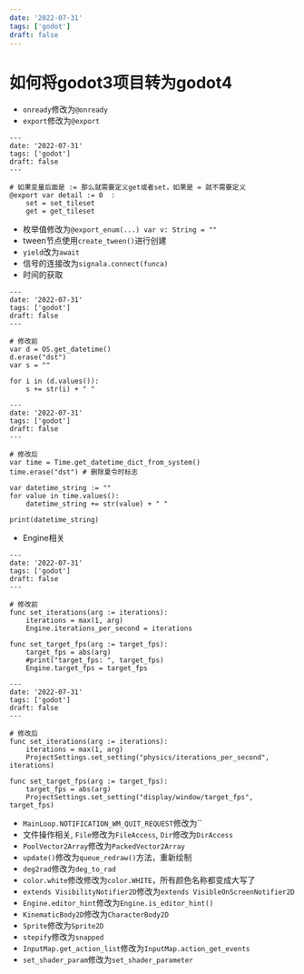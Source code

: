 ```yaml
---
date: '2022-07-31'
tags: ['godot']
draft: false
---
```


# 如何将godot3项目转为godot4

- `onready`修改为`@onready`
- `export`修改为`@export`

```godot
---
date: '2022-07-31'
tags: ['godot']
draft: false
---

# 如果变量后面是 := 那么就需要定义get或者set，如果是 = 就不需要定义
@export var detail := 0  :
	set = set_tileset
    get = get_tileset
```

- 枚举值修改为`@export_enum(...) var v: String = ""`
- tween节点使用`create_tween()`进行创建
- `yield`改为`await`
- 信号的连接改为`signala.connect(funca)`
- 时间的获取

```godot
---
date: '2022-07-31'
tags: ['godot']
draft: false
---

# 修改前
var d = OS.get_datetime()
d.erase("dst")
var s = ""

for i in (d.values()):
    s += str(i) + " "

---
date: '2022-07-31'
tags: ['godot']
draft: false
---

# 修改后
var time = Time.get_datetime_dict_from_system()
time.erase("dst") # 删除夏令时标志

var datetime_string := ""
for value in time.values():
    datetime_string += str(value) + " "

print(datetime_string)
```

- Engine相关

```godot
---
date: '2022-07-31'
tags: ['godot']
draft: false
---

# 修改前
func set_iterations(arg := iterations):
	iterations = max(1, arg)
	Engine.iterations_per_second = iterations

func set_target_fps(arg := target_fps):
	target_fps = abs(arg)
	#print("target_fps: ", target_fps)
	Engine.target_fps = target_fps

---
date: '2022-07-31'
tags: ['godot']
draft: false
---

# 修改后
func set_iterations(arg := iterations):
    iterations = max(1, arg)
    ProjectSettings.set_setting("physics/iterations_per_second", iterations)

func set_target_fps(arg := target_fps):
    target_fps = abs(arg)
    ProjectSettings.set_setting("display/window/target_fps", target_fps)
```

- `MainLoop.NOTIFICATION_WM_QUIT_REQUEST`修改为``
- 文件操作相关, `File`修改为`FileAccess`, `Dir`修改为`DirAccess`
- `PoolVector2Array`修改为`PackedVector2Array`
- `update()`修改为`queue_redraw()`方法，重新绘制
- `deg2rad`修改为`deg_to_rad`
- `color.white`修改修改为`color.WHITE`，所有颜色名称都变成大写了
- `extends VisibilityNotifier2D`修改为`extends VisibleOnScreenNotifier2D`
- `Engine.editor_hint`修改为`Engine.is_editor_hint()`
- `KinematicBody2D`修改为`CharacterBody2D`
- `Sprite`修改为`Sprite2D`
- `stepify`修改为`snapped`
- `InputMap.get_action_list`修改为`InputMap.action_get_events`
- `set_shader_param`修改为`set_shader_parameter`